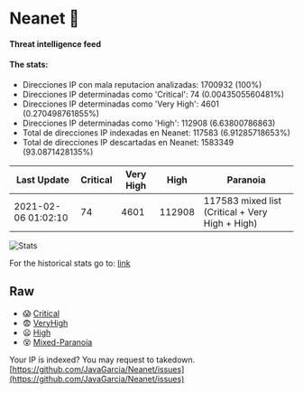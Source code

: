 # Neanet :hocho:
#### Threat intelligence feed
#### The stats:

- Direcciones IP con mala reputacion analizadas: 1700932 (100%)
- Direcciones IP determinadas como 'Critical':  74 (0.0043505560481%)
- Direcciones IP determinadas como 'Very High':  4601 (0.270498761855%)
- Direcciones IP determinadas como 'High':  112908 (6.63800786863)
- Total de direcciones IP indexadas en Neanet:  117583 (6.91285718653%)
- Total de direcciones IP descartadas en Neanet:  1583349 (93.0871428135%)

| Last Update | Critical | Very High | High | Paranoia |
| --- | --- | --- | --- | --- |
| 2021-02-06 01:02:10 | 74 | 4601 | 112908 | 117583 mixed list (Critical + Very High + High)|

![Stats](https://docs.google.com/spreadsheets/d/e/2PACX-1vSnaNMIXVabIpDJjufMlzH7poXnshF3mgd8Is1g9ytUEzVsP5my4Trn8f-xkoLLQ38xpL3HtmUexLo6/pubchart?oid=501124687&format=image)

For the historical stats go to: [link](/stats.csv)
## Raw
- :scream: [Critical](https://raw.githubusercontent.com/JavaGarcia/Neanet/master/blacklists/neanet_critical.txt)
- :fearful: [VeryHigh](https://raw.githubusercontent.com/JavaGarcia/Neanet/master/blacklists/neanet_veryHigh.txtt)
- :frowning: [High](https://raw.githubusercontent.com/JavaGarcia/Neanet/master/blacklists/neanet_high.txt)
- :dizzy_face: [Mixed-Paranoia](https://raw.githubusercontent.com/JavaGarcia/Neanet/master/blacklists/neanet_all.txt)


Your IP is indexed? You may request to takedown. [https://github.com/JavaGarcia/Neanet/issues](https://github.com/JavaGarcia/Neanet/issues)























































































































































































































































































































































































































































































































































































































































































































































































































































































































































































































































































































































































































































































































































































































































































































































































































































































































































































































































































































































































































































































































































































































































































































































































































































































































































































































































































































































































































































































































































































































































































































































































































































































































































































































































































































































































































































































































































































































































































































































































































































































































































